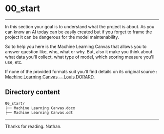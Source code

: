 # 00_start
*****

In this section your goal is to understand what the project is about. As you can know an AI today can be easily created but if you forget to frame the project it can be dangerous for the model maintenability.

So to help you here is the Machine Learning Canvas that allows you to answer question like, who, what or why. But, also it make you think about what data you'll collect, what type of model, which scoring measure you'll use, etc.

If none of the provided formats suit you'll find details on its original source : [Machine Learning Canvas -- Louis DORARD](https://www.louisdorard.com/machine-learning-canvas).

## Directory content

```bash
00_start/
├── Machine Learning Canvas.docx
├── Machine Learning Canvas.odt
```

*****
Thanks for reading.
Nathan.